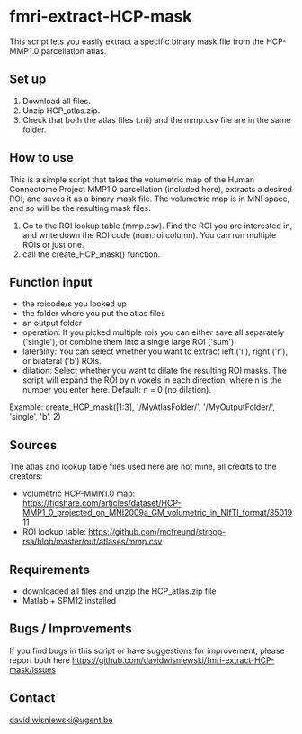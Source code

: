 # fmri-extract-HCP-mask
This script lets you easily extract a specific binary mask file from the HCP-MMP1.0 parcellation atlas. 

## Set up
1) Download all files.
2) Unzip HCP_atlas.zip.
3) Check that both the atlas files (.nii) and the mmp.csv file are in the same folder. 

## How to use
This is a simple script that takes the volumetric map of the Human Connectome Project MMP1.0 parcellation (included here), extracts a desired ROI, and saves it as a binary mask file. The volumetric map is in MNI space, and so will be the resulting mask files. 
1) Go to the ROI lookup table (mmp.csv). Find the ROI you are interested in, and write down the ROI code (num.roi column). You can run multiple ROIs or just one. 
2) call the create_HCP_mask() function. 

## Function input
- the roicode/s you looked up
- the folder where you put the atlas files
- an output folder
- operation: If you picked multiple rois you can either save all separately ('single'), or combine them into a single large ROI ('sum'). 
- laterality: You can select whether you want to extract left ('l'), right ('r'), or bilateral ('b') ROIs. 
- dilation: Select whether you want to dilate the resulting ROI masks. The script will expand the ROI by n voxels in each direction, where n is the number you enter here. Default: n = 0 (no dilation). 

Example: create_HCP_mask([1:3], '/MyAtlasFolder/', '/MyOutputFolder/', 'single', 'b', 2)

## Sources
The atlas and lookup table files used here are not mine, all credits to the creators:
- volumetric HCP-MMN1.0 map: https://figshare.com/articles/dataset/HCP-MMP1_0_projected_on_MNI2009a_GM_volumetric_in_NIfTI_format/3501911
- ROI lookup table: https://github.com/mcfreund/stroop-rsa/blob/master/out/atlases/mmp.csv

## Requirements
- downloaded all files and unzip the HCP_atlas.zip file
- Matlab + SPM12 installed

## Bugs / Improvements
If you find bugs in this script or have suggestions for improvement, please report both here https://github.com/davidwisniewski/fmri-extract-HCP-mask/issues

## Contact
david.wisniewski@ugent.be


